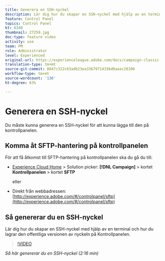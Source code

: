 ```yaml
---
title: Generera en SSH-nyckel
description: Lär dig hur du skapar en SSH-nyckel med hjälp av en terminal och hur du lagrar den offentliga versionen av nyckeln på Kontrollpanelen.
feature: Control Panel
topics: Control Panel
kt: 6348
thumbnail: 27259.jpg
doc-type: feature video
activity: use
team: PM
role: Administrator
level: Experienced
original-url: https://experienceleague.adobe.com/docs/campaign-classic-learn/tutorials/administrating/control-panel-acc/generate-ssh-key.html
translation-type: tm+mt
source-git-commit: 8847c322c63adb23ea33679714336d0aaac20100
workflow-type: tm+mt
source-wordcount: '136'
ht-degree: 63%

---
```



# Generera en SSH-nyckel

Du måste kunna generera en SSH-nyckel för att kunna lägga till den på kontrollpanelen.

## Komma åt SFTP-hantering på kontrollpanelen

För att få åtkomst till SFTP-hantering på kontrollpanelen ska du gå du till:

* [Experience Cloud Home](https://experience.adobe.com/#/home) > Solution picker: **[!DNL Campaign]** > kortet **Kontrollpanelen** > kortet **SFTP**

   eller
* Direkt från webbadressen: [http://experience.adobe.com/#/controlpanel/sftp](http://experience.adobe.com/#/controlpanel/sftp)

## Så genererar du en SSH-nyckel

Lär dig hur du skapar en SSH-nyckel med hjälp av en terminal och hur du lagrar den offentliga versionen av nyckeln på Kontrollpanelen.

>[!VIDEO](https://video.tv.adobe.com/v/27259?quality=12)

*Så här genererar du en SSH-nyckel (2:16 min)*